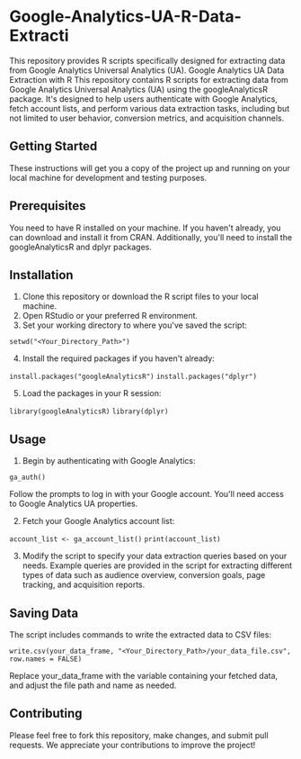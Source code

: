 # Google-Analytics-UA-R-Data-Extracti
This repository provides R scripts specifically designed for extracting data from Google Analytics Universal Analytics (UA).
Google Analytics UA Data Extraction with R
This repository contains R scripts for extracting data from Google Analytics Universal Analytics (UA) using the googleAnalyticsR package. It's designed to help users authenticate with Google Analytics, fetch account lists, and perform various data extraction tasks, including but not limited to user behavior, conversion metrics, and acquisition channels.

## Getting Started
These instructions will get you a copy of the project up and running on your local machine for development and testing purposes.

## Prerequisites
You need to have R installed on your machine. If you haven't already, you can download and install it from CRAN. Additionally, you'll need to install the googleAnalyticsR and dplyr packages.

## Installation
1. Clone this repository or download the R script files to your local machine.
2. Open RStudio or your preferred R environment.
3. Set your working directory to where you've saved the script:

```setwd("<Your_Directory_Path>")``` 

4. Install the required packages if you haven't already:

`install.packages("googleAnalyticsR")`
`install.packages("dplyr")`

5. Load the packages in your R session:

`library(googleAnalyticsR)`
`library(dplyr)`

## Usage
1. Begin by authenticating with Google Analytics:
   
`ga_auth()`

Follow the prompts to log in with your Google account. You'll need access to Google Analytics UA properties.

2. Fetch your Google Analytics account list:

`account_list <- ga_account_list()`
`print(account_list)`

3. Modify the script to specify your data extraction queries based on your needs. Example queries are provided in the script for extracting different types of data such as audience overview, conversion goals, page tracking, and acquisition reports.
   
## Saving Data

The script includes commands to write the extracted data to CSV files:


`write.csv(your_data_frame, "<Your_Directory_Path>/your_data_file.csv", row.names = FALSE)`

Replace your_data_frame with the variable containing your fetched data, and adjust the file path and name as needed.

## Contributing
Please feel free to fork this repository, make changes, and submit pull requests. We appreciate your contributions to improve the project!

